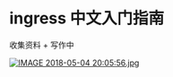 # ingress 中文入门指南

收集资料 + 写作中





[![IMAGE 2018-05-04 20:05:56.jpg](https://i.loli.net/2018/05/04/5aec4e4248c4d.jpg)](https://i.loli.net/2018/05/04/5aec4e4248c4d.jpg)